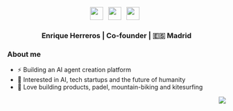 <body>
<p align='center'> 
  <a href="https://twitter.com/eherrerosj"><img height="30" src="https://raw.githubusercontent.com/trinwin/trinwin/master/icons/twitter.png?raw=true"></a>&nbsp;&nbsp;
  <a href="https://www.linkedin.com/in/eherrerosj/"><img height="30" src="https://raw.githubusercontent.com/trinwin/trinwin/master/icons/linkedin.png?raw=true"></a>&nbsp;&nbsp;
  <a href="https://medium.com/@eherreros"><img height="30" src="https://raw.githubusercontent.com/trinwin/trinwin/master/icons/medium.png?raw=true"></a>&nbsp;&nbsp;

<div align="center">
<h3> Enrique Herreros | Co-founder | 🇪🇸 Madrid </h3> 
</div>

### About me 
- ⚡️ Building an AI agent creation platform
- 🌱 Interested in AI, tech startups and the future of humanity
- 🤠 Love building products, padel, mountain-biking and kitesurfing 
</body>


<img style="float: right;" src="https://visitor-badge.laobi.icu/badge?page_id=eherrerosj.visitor-badge">
